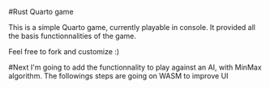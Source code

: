 #Rust Quarto game

This is a simple Quarto game, currently playable in console.
It provided all the basis functionnalities of the game.

Feel free to fork and customize :)

#Next
I'm going to add the functionnality to play against an AI, with MinMax algorithm.
The followings steps are going on WASM to improve UI
